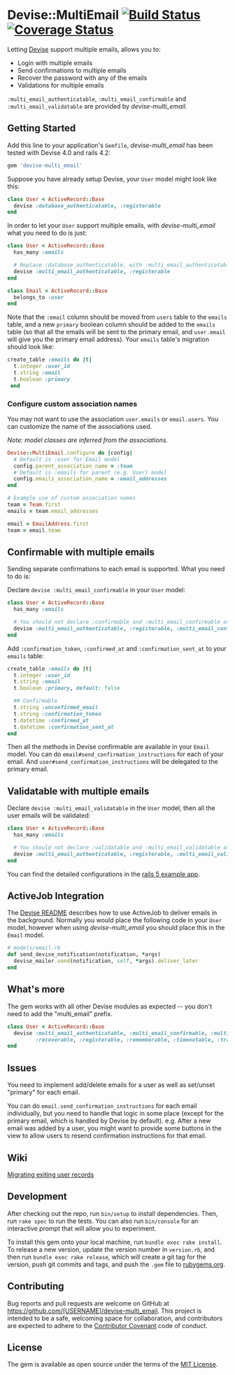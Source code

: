 # Devise::MultiEmail [![Build Status](https://travis-ci.org/allenwq/devise-multi_email.svg?branch=master)](https://travis-ci.org/allenwq/devise-multi_email) [![Coverage Status](https://coveralls.io/repos/allenwq/devise-multi_email/badge.svg?branch=master&service=github)](https://coveralls.io/github/allenwq/devise-multi_email?branch=master)

Letting [Devise](https://github.com/plataformatec/devise) support multiple emails, allows you to:
- Login with multiple emails
- Send confirmations to multiple emails
- Recover the password with any of the emails
- Validations for multiple emails

`:multi_email_authenticatable`, `:multi_email_confirmable` and `:multi_email_validatable` are provided by _devise-multi_email_.

## Getting Started

Add this line to your application's `Gemfile`, _devise-multi_email_ has been tested with Devise 4.0 and rails 4.2:

```ruby
gem 'devise-multi_email'
```

Suppose you have already setup Devise, your `User` model might look like this:

```ruby
class User < ActiveRecord::Base
  devise :database_authenticatable, :registerable
end
```

In order to let your `User` support multiple emails, with _devise-multi_email_ what you need to do is just:

```ruby
class User < ActiveRecord::Base
  has_many :emails

  # Replace :database_authenticatable, with :multi_email_authenticatable
  devise :multi_email_authenticatable, :registerable
end

class Email < ActiveRecord::Base
  belongs_to :user
end
```

Note that the `:email` column should be moved from `users` table to the `emails` table, and a new `primary` boolean column should be added to the `emails` table (so that all the emails will be sent to the primary email, and `user.email` will give you the primary email address). Your `emails` table's migration should look like:

```ruby
create_table :emails do |t|
  t.integer :user_id
  t.string :email
  t.boolean :primary
 end
```

### Configure custom association names

You may not want to use the association `user.emails` or `email.users`. You can customize the name of the associations used.

_Note: model classes are inferred from the associations._

```ruby
Devise::MultiEmail.configure do |config|
  # Default is :user for Email model
  config.parent_association_name = :team
  # Default is :emails for parent (e.g. User) model
  config.emails_association_name = :email_addresses
end

# Example use of custom association names
team = Team.first
emails = team.email_addresses

email = EmailAddress.first
team = email.team
```

## Confirmable with multiple emails

Sending separate confirmations to each email is supported. What you need to do is:

Declare `devise :multi_email_confirmable` in your `User` model:

```ruby
class User < ActiveRecord::Base
  has_many :emails

  # You should not declare :confirmable and :multi_email_confirmable at the same time.
  devise :multi_email_authenticatable, :registerable, :multi_email_confirmable
end
```

Add `:confirmation_token`, `:confirmed_at` and `:confirmation_sent_at` to your `emails` table:

```ruby
create_table :emails do |t|
  t.integer :user_id
  t.string :email
  t.boolean :primary, default: false

  ## Confirmable
  t.string :unconfirmed_email
  t.string :confirmation_token
  t.datetime :confirmed_at
  t.datetime :confirmation_sent_at
end
```

Then all the methods in Devise confirmable are available in your `Email` model. You can do `email#send_confirmation_instructions` for each of your email. And `user#send_confirmation_instructions` will be delegated to the primary email.

## Validatable with multiple emails

Declare `devise :multi_email_validatable` in the `User` model, then all the user emails will be validated:

```ruby
class User < ActiveRecord::Base
  has_many :emails

  # You should not declare :validatable and :multi_email_validatable at the same time.
  devise :multi_email_authenticatable, :registerable, :multi_email_validatable
end
```

You can find the detailed configurations in the [rails 5 example app](https://github.com/allenwq/devise-multi_email/tree/master/examples/rails5_app).

## ActiveJob Integration

The [Devise README](https://github.com/plataformatec/devise#activejob-integration) describes how to use ActiveJob to deliver emails in the background. Normally you would place the following code in your `User` model, however when using _devise-multi_email_ you should place this in the `Email` model.

```ruby
# models/email.rb
def send_devise_notification(notification, *args)
  devise_mailer.send(notification, self, *args).deliver_later
end
```

## What's more

The gem works with all other Devise modules as expected -- you don't need to add the "multi_email" prefix.

```ruby
class User < ActiveRecord::Base
  devise :multi_email_authenticatable, :multi_email_confirmable, :multi_email_validatable, :lockable,
         :recoverable, :registerable, :rememberable, :timeoutable, :trackable
end
```

## Issues

You need to implement add/delete emails for a user as well as set/unset "primary" for each email.

You can do `email.send_confirmation_instructions` for each email individually, but you need to handle that logic in some place (except for the primary email, which is handled by Devise by default). e.g. After a new email was added by a user, you might want to provide some buttons in the view to allow users to resend confirmation instructions for that email.

## Wiki

[Migrating exiting user records](https://github.com/allenwq/devise-multi_email/wiki/Migrating-existing-user-records)

## Development

After checking out the repo, run `bin/setup` to install dependencies. Then, run `rake spec` to run the tests. You can also run `bin/console` for an interactive prompt that will allow you to experiment.

To install this gem onto your local machine, run `bundle exec rake install`. To release a new version, update the version number in `version.rb`, and then run `bundle exec rake release`, which will create a git tag for the version, push git commits and tags, and push the `.gem` file to [rubygems.org](https://rubygems.org).

## Contributing

Bug reports and pull requests are welcome on GitHub at https://github.com/[USERNAME]/devise-multi_email. This project is intended to be a safe, welcoming space for collaboration, and contributors are expected to adhere to the [Contributor Covenant](contributor-covenant.org) code of conduct.


## License

The gem is available as open source under the terms of the [MIT License](http://opensource.org/licenses/MIT).
